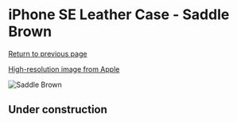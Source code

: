 # iPhone SE Leather Case - Saddle Brown

[Return to previous page](/iphone_5s)

[High-resolution image from Apple](https://store.storeimages.cdn-apple.com/8756/as-images.apple.com/is/MNYW2?wid=4500&hei=4500&fmt=png)

<div style="width: 512px"><img src="/almost_uncompressed/MNYW2.webp" alt="Saddle Brown"></div>

## Under construction
